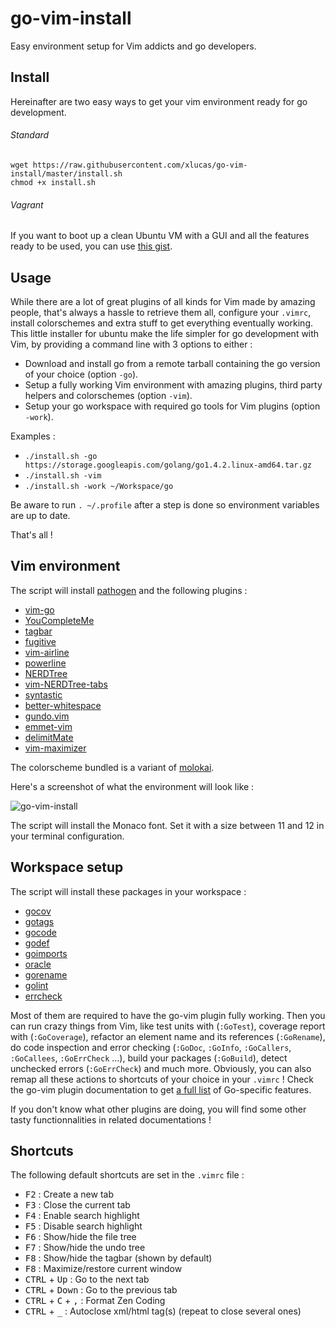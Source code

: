 # go-vim-install
Easy environment setup for Vim addicts and go developers.

## Install

Hereinafter are two easy ways to get your vim environment ready for go development.

###### Standard

```
wget https://raw.githubusercontent.com/xlucas/go-vim-install/master/install.sh
chmod +x install.sh
```

###### Vagrant
If you want to boot up a clean Ubuntu VM with a GUI and all the features ready to be used, you can use [this gist](https://gist.github.com/xlucas/a7e9e56db314aafada2f).

## Usage

While there are a lot of great plugins of all kinds for Vim made by amazing people, that's always a hassle to retrieve them all, configure your `.vimrc`, install colorschemes and extra stuff to get everything eventually working. This little installer for ubuntu make the life simpler for go development with Vim, by providing a command line with 3 options to either :
- Download and install go from a remote tarball containing the go version of your choice (option `-go`).
- Setup a fully working Vim environment with amazing plugins, third party helpers and colorschemes (option `-vim`).
- Setup your go workspace with required go tools for Vim plugins (option `-work`).

Examples :

- `./install.sh -go https://storage.googleapis.com/golang/go1.4.2.linux-amd64.tar.gz`
- `./install.sh -vim`
- `./install.sh -work ~/Workspace/go`

Be aware to run `. ~/.profile` after a step is done so environment variables are up to date.

That's all !

## Vim environment

The script will install [pathogen](https://github.com/tpope/vim-pathogen) and the following plugins :

- [vim-go](https://github.com/fatih/vim-go)
- [YouCompleteMe](https://github.com/Valloric/YouCompleteMe)
- [tagbar](https://github.com/majutsushi/tagbar)
- [fugitive](https://github.com/tpope/vim-fugitive)
- [vim-airline](https://github.com/bling/vim-airline)
- [powerline](https://github.com/powerline/powerline)
- [NERDTree](https://github.com/scrooloose/nerdtree)
- [vim-NERDTree-tabs](https://github.com/jistr/vim-nerdtree-tabs)
- [syntastic](https://github.com/scrooloose/syntastic)
- [better-whitespace](https://github.com/ntpeters/vim-better-whitespace)
- [gundo.vim](https://github.com/sjl/gundo.vim)
- [emmet-vim](https://github.com/mattn/emmet-vim)
- [delimitMate](https://github.com/Raimondi/delimitMate)
- [vim-maximizer](https://github.com/szw/vim-maximizer)

The colorscheme bundled is a variant of [molokai](https://github.com/fatih/molokai).

Here's a screenshot of what the environment will look like :

![go-vim-install](https://raw.githubusercontent.com/xlucas/go-vim-install/master/screenshot.png)

The script will install the Monaco font. Set it with a size between 11 and 12 in your terminal configuration.

## Workspace setup

The script will install these packages in your workspace :
- [gocov](https://github.com/axw/gocov)
- [gotags](https://github.com/jstemmer/gotags)
- [gocode](https://github.com/nsf/gocode)
- [godef](https://github.com/rogpeppe/godef)
- [goimports](https://golang.org/x/tools/cmd/goimports)
- [oracle](https://golang.org/x/tools/cmd/oracle)
- [gorename](https://golang.org/x/tools/cmd/gorename)
- [golint](https://github.com/golang/lint)
- [errcheck](https://github.com/kisielk/errcheck)

Most of them are required to have the go-vim plugin fully working. Then you can run crazy things from Vim, like test units with (`:GoTest`), coverage report with (`:GoCoverage`), refactor an element name and its references (`:GoRename`), do code inspection and error checking (`:GoDoc`, `:GoInfo`, `:GoCallers`, `:GoCallees`, `:GoErrCheck` ...), build your packages (`:GoBuild`), detect unchecked errors (`:GoErrCheck`) and much more. Obviously, you can also remap all these actions to shortcuts of your choice in your `.vimrc` ! Check the go-vim plugin documentation to get [a full list](https://github.com/fatih/vim-go/blob/master/doc/vim-go.txt) of Go-specific features.

If you don't know what other plugins are doing, you will find some other tasty functionnalities in related documentations !

## Shortcuts

The following default shortcuts are set in the `.vimrc` file :

- <kbd>F2</kbd> : Create a new tab
- <kbd>F3</kbd> : Close the current tab
- <kbd>F4</kbd> : Enable search highlight
- <kbd>F5</kbd> : Disable search highlight
- <kbd>F6</kbd> : Show/hide the file tree
- <kbd>F7</kbd> : Show/hide the undo tree
- <kbd>F8</kbd> : Show/hide the tagbar (shown by default)
- <kbd>F8</kbd> : Maximize/restore current window
- <kbd>CTRL</kbd> + <kbd>Up</kbd> : Go to the next tab
- <kbd>CTRL</kbd> + <kbd>Down</kbd> : Go to the previous tab
- <kbd>CTRL</kbd> + <kbd>C</kbd> + <kbd>,</kbd> : Format Zen Coding
- <kbd>CTRL</kbd> + <kbd>_</kbd> : Autoclose xml/html tag(s) (repeat to close several ones)
